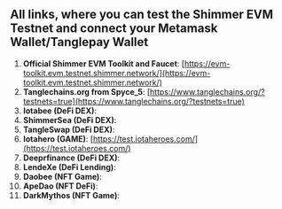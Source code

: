 ## All links, where you can test the Shimmer EVM Testnet and connect your Metamask Wallet/Tanglepay Wallet

1. **Official Shimmer EVM Toolkit and Faucet**: [https://evm-toolkit.evm.testnet.shimmer.network/](https://evm-toolkit.evm.testnet.shimmer.network/)
2. **Tanglechains.org from Spyce_5**: [https://www.tanglechains.org/?testnets=true](https://www.tanglechains.org/?testnets=true)
3. **Iotabee (DeFi DEX)**:
4. **ShimmerSea (DeFi DEX)**:
5. **TangleSwap (DeFi DEX)**:
6. **Iotahero (GAME)**: [https://test.iotaheroes.com/](https://test.iotaheroes.com/)
7. **Deeprfinance (DeFi DEX)**: 
8. **LendeXe (DeFi Lending)**:
9. **Daobee (NFT Game)**:
10. **ApeDao (NFT DeFi)**:
11. **DarkMythos (NFT Game)**:
